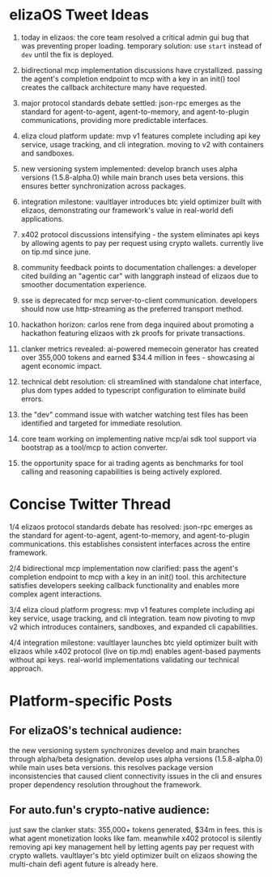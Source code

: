 # elizaOS Tweet Ideas

1. today in elizaos: the core team resolved a critical admin gui bug that was preventing proper loading. temporary solution: use `start` instead of `dev` until the fix is deployed.

2. bidirectional mcp implementation discussions have crystallized. passing the agent's completion endpoint to mcp with a key in an init() tool creates the callback architecture many have requested.

3. major protocol standards debate settled: json-rpc emerges as the standard for agent-to-agent, agent-to-memory, and agent-to-plugin communications, providing more predictable interfaces.

4. eliza cloud platform update: mvp v1 features complete including api key service, usage tracking, and cli integration. moving to v2 with containers and sandboxes.

5. new versioning system implemented: develop branch uses alpha versions (1.5.8-alpha.0) while main branch uses beta versions. this ensures better synchronization across packages.

6. integration milestone: vaultlayer introduces btc yield optimizer built with elizaos, demonstrating our framework's value in real-world defi applications.

7. x402 protocol discussions intensifying - the system eliminates api keys by allowing agents to pay per request using crypto wallets. currently live on tip.md since june.

8. community feedback points to documentation challenges: a developer cited building an "agentic car" with langgraph instead of elizaos due to smoother documentation experience.

9. sse is deprecated for mcp server-to-client communication. developers should now use http-streaming as the preferred transport method.

10. hackathon horizon: carlos rene from dega inquired about promoting a hackathon featuring elizaos with zk proofs for private transactions.

11. clanker metrics revealed: ai-powered memecoin generator has created over 355,000 tokens and earned $34.4 million in fees - showcasing ai agent economic impact.

12. technical debt resolution: cli streamlined with standalone chat interface, plus dom types added to typescript configuration to eliminate build errors.

13. the "dev" command issue with watcher watching test files has been identified and targeted for immediate resolution.

14. core team working on implementing native mcp/ai sdk tool support via bootstrap as a tool/mcp to action converter.

15. the opportunity space for ai trading agents as benchmarks for tool calling and reasoning capabilities is being actively explored.

# Concise Twitter Thread

1/4 elizaos protocol standards debate has resolved: json-rpc emerges as the standard for agent-to-agent, agent-to-memory, and agent-to-plugin communications. this establishes consistent interfaces across the entire framework.

2/4 bidirectional mcp implementation now clarified: pass the agent's completion endpoint to mcp with a key in an init() tool. this architecture satisfies developers seeking callback functionality and enables more complex agent interactions.

3/4 eliza cloud platform progress: mvp v1 features complete including api key service, usage tracking, and cli integration. team now pivoting to mvp v2 which introduces containers, sandboxes, and expanded cli capabilities.

4/4 integration milestone: vaultlayer launches btc yield optimizer built with elizaos while x402 protocol (live on tip.md) enables agent-based payments without api keys. real-world implementations validating our technical approach.

# Platform-specific Posts

## For elizaOS's technical audience:
the new versioning system synchronizes develop and main branches through alpha/beta designation. develop uses alpha versions (1.5.8-alpha.0) while main uses beta versions. this resolves package version inconsistencies that caused client connectivity issues in the cli and ensures proper dependency resolution throughout the framework.

## For auto.fun's crypto-native audience:
just saw the clanker stats: 355,000+ tokens generated, $34m in fees. this is what agent monetization looks like fam. meanwhile x402 protocol is silently removing api key management hell by letting agents pay per request with crypto wallets. vaultlayer's btc yield optimizer built on elizaos showing the multi-chain defi agent future is already here.